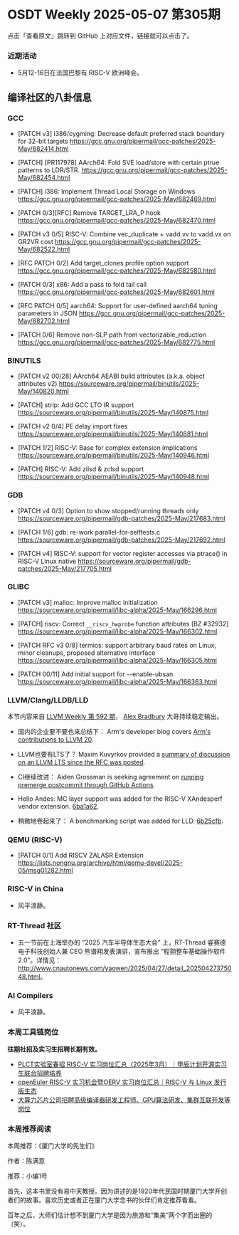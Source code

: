 # OSDT Weekly 2025-05-07 第305期

点击「查看原文」跳转到 GitHub 上对应文件，链接就可以点击了。

### 近期活动

- 5月12-16日在法国巴黎有 RISC-V 欧洲峰会。

## 编译社区的八卦信息

### GCC

- [PATCH v3] i386/cygming: Decrease default preferred stack boundary for 32-bit targets
  https://gcc.gnu.org/pipermail/gcc-patches/2025-May/682414.html

- [PATCH] [PR117978] AArch64: Fold SVE load/store with certain ptrue patterns to LDR/STR.
  https://gcc.gnu.org/pipermail/gcc-patches/2025-May/682454.html

- [PATCH] i386: Implement Thread Local Storage on Windows
  https://gcc.gnu.org/pipermail/gcc-patches/2025-May/682469.html

- [PATCH 0/3][RFC] Remove TARGET_LRA_P hook
  https://gcc.gnu.org/pipermail/gcc-patches/2025-May/682470.html

- [PATCH v3 0/5] RISC-V: Combine vec_duplicate + vadd.vv to vadd.vx on GR2VR cost
  https://gcc.gnu.org/pipermail/gcc-patches/2025-May/682522.html

- [RFC PATCH 0/2] Add target_clones profile option support
  https://gcc.gnu.org/pipermail/gcc-patches/2025-May/682580.html

- [PATCH 0/3] x86: Add a pass to fold tail call
  https://gcc.gnu.org/pipermail/gcc-patches/2025-May/682601.html

- [RFC PATCH 0/5] aarch64: Support for user-defined aarch64 tuning parameters in JSON
  https://gcc.gnu.org/pipermail/gcc-patches/2025-May/682702.html

- [PATCH 0/6] Remove non-SLP path from vectorizable_reduction
  https://gcc.gnu.org/pipermail/gcc-patches/2025-May/682775.html

### BINUTILS

- [PATCH v2 00/28] AArch64 AEABI build attributes (a.k.a. object attributes v2)
  https://sourceware.org/pipermail/binutils/2025-May/140820.html

- [PATCH] strip: Add GCC LTO IR support
  https://sourceware.org/pipermail/binutils/2025-May/140875.html

- [PATCH v2 0/4] PE delay import fixes
  https://sourceware.org/pipermail/binutils/2025-May/140881.html

- [PATCH 1/2] RISC-V: Base for complex extension implications
  https://sourceware.org/pipermail/binutils/2025-May/140946.html

- [PATCH] RISC-V: Add zilsd & zclsd support
  https://sourceware.org/pipermail/binutils/2025-May/140948.html

### GDB

- [PATCH v4 0/3] Option to show stopped/running threads only
  https://sourceware.org/pipermail/gdb-patches/2025-May/217683.html

- [PATCH 1/6] gdb: re-work parallel-for-selftests.c
  https://sourceware.org/pipermail/gdb-patches/2025-May/217692.html

- [PATCH v4] RISC-V: support for vector register accesses via ptrace() in RISC-V Linux native
  https://sourceware.org/pipermail/gdb-patches/2025-May/217705.html

### GLIBC

- [PATCH v3] malloc: Improve malloc initialization
  https://sourceware.org/pipermail/libc-alpha/2025-May/166296.html

- [PATCH] riscv: Correct `__riscv_hwprobe` function attributes [BZ #32932]
  https://sourceware.org/pipermail/libc-alpha/2025-May/166302.html

- [PATCH RFC v3 0/8] termios: support arbitrary baud rates on Linux, minor cleanups, proposed alternative interface
  https://sourceware.org/pipermail/libc-alpha/2025-May/166305.html

- [PATCH 00/11] Add initial support for --enable-ubsan
  https://sourceware.org/pipermail/libc-alpha/2025-May/166363.html

### LLVM/Clang/LLDB/LLD

本节内容来自 [LLVM Weekly 第 592 期](http://llvmweekly.org/issue/592)，
[Alex Bradbury](https://www.linkedin.com/in/alex-bradbury/) 大哥持续稳定输出。

* 国内的企业要不要也来总结下： Arm's developer blog covers [Arm's contributions to LLVM 20](https://community.arm.com/arm-community-blogs/b/tools-software-ides-blog/posts/whats-new-in-llvm-20).

* LLVM也要有LTS了？ Maxim Kuvyrkov provided a [summary of discussion on an LLVM LTS since the RFC was posted](https://discourse.llvm.org/t/rfc-llvm-lts/84049/59).

* CI继续改进： Aiden Grossman is seeking agreement on [running premerge postcommit through GitHub Actions](https://discourse.llvm.org/t/rfc-running-premerge-postcommit-through-github-actions/86124).

* Hello Andes: MC layer support was added for the RISC-V XAndesperf vendor extension.
  [6ba1a62](https://github.com/llvm/llvm-project/commit/6ba1a62a6c51).

* 稍微地卷起来了： A benchmarking script was added for LLD.
  [6b25cfb](https://github.com/llvm/llvm-project/commit/6b25cfbb98b2).

### QEMU (RISC-V)

- [PATCH 0/1] Add RISCV ZALASR Extension
  https://lists.nongnu.org/archive/html/qemu-devel/2025-05/msg01282.html

### RISC-V in China

- 风平浪静。

### RT-Thread 社区

- 五一节前在上海举办的 “2025 汽车半导体生态大会” 上，RT-Thread 睿赛德电子科技创始人兼 CEO 熊谱翔发表演讲，宣布推出 “程翧整车基础操作软件 2.0”。详情见：<http://www.cnautonews.com/yaowen/2025/04/27/detail_20250427375048.html>。

### AI Compilers

- 风平浪静。

### 本周工具链岗位

**往期社招及实习生招聘长期有效。**

- [PLCT实验室春招 RISC-V 实习岗位汇总（2025年3月）｜甲辰计划开源实习生联合招聘培养](https://mp.weixin.qq.com/s/no5v_YeGI3LUE7mYv5wUpQ)
- [openEuler RISC-V 实习机会暨OERV 实习岗位汇总｜RISC-V 与 Linux 发行版生态](https://mp.weixin.qq.com/s/87XEhORtte_iTTZqjinX2g)
- [大算力芯片公司招聘高级编译器研发工程师、GPU算法研发、集群互联开发等岗位](https://mp.weixin.qq.com/s/ONoNJ5jZmL794AdtlHrDuQ)

### 本周推荐阅读

本周推荐：《厦门大学的先生们》

作者：陈满意

推荐：小编1号

首先，这本书里没有易中天教授。因为讲述的是1920年代民国时期厦门大学开创者们的故事。喜欢历史或者正在厦门大学念书的伙伴们肯定推荐看看。

百年之后，大师们估计想不到厦门大学是因为旅游和“集美”两个字而出圈的（笑）。
